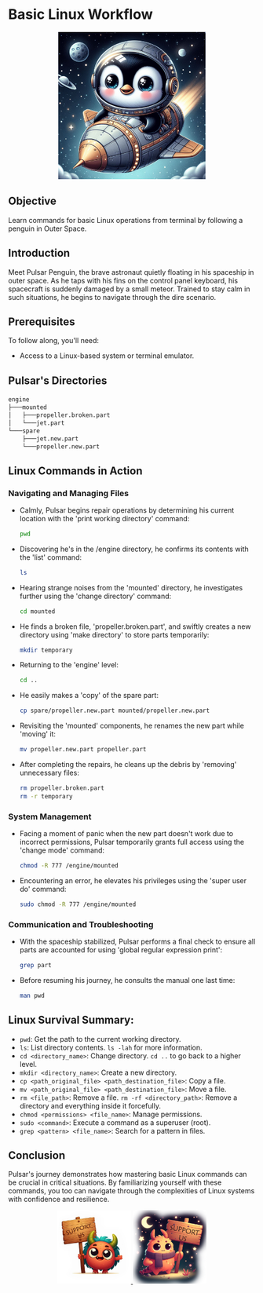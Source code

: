 # Basic Linux Workflow

<div style="text-align:center;">
  <img src="https://github.com/Vitrua/images/blob/main/ospace/penguinspace.jpg?raw=true" alt="Penguin in Space" width="300" height="300">
</div>

## Objective

Learn commands for basic Linux operations from terminal by following a penguin in Outer Space. 

## Introduction

Meet Pulsar Penguin, the brave astronaut quietly floating in his spaceship in outer space. As he taps with his fins on the control panel keyboard, his spacecraft is suddenly damaged by a small meteor. Trained to stay calm in such situations, he begins to navigate through the dire scenario.

## Prerequisites

To follow along, you'll need:

- Access to a Linux-based system or terminal emulator.

## Pulsar's Directories

```
engine
├───mounted
│   ├───propeller.broken.part
│   └───jet.part
└───spare
    ├───jet.new.part
    └───propeller.new.part
```

## Linux Commands in Action

### Navigating and Managing Files

- Calmly, Pulsar begins repair operations by determining his current location with the 'print working directory' command:
  ```bash
  pwd
  ```

- Discovering he's in the /engine directory, he confirms its contents with the 'list' command:
  ```bash
  ls
  ```

- Hearing strange noises from the 'mounted' directory, he investigates further using the 'change directory' command:
  ```bash
  cd mounted
  ```

- He finds a broken file, 'propeller.broken.part', and swiftly creates a new directory using 'make directory' to store parts temporarily:
  ```bash
  mkdir temporary
  ```

- Returning to the 'engine' level:
  ```bash
  cd ..
  ```

- He easily makes a 'copy' of the spare part:
  ```bash
  cp spare/propeller.new.part mounted/propeller.new.part
  ```

- Revisiting the 'mounted' components, he renames the new part while 'moving' it:
  ```bash
  mv propeller.new.part propeller.part
  ```

- After completing the repairs, he cleans up the debris by 'removing' unnecessary files:
  ```bash
  rm propeller.broken.part
  rm -r temporary
  ```

### System Management

- Facing a moment of panic when the new part doesn't work due to incorrect permissions, Pulsar temporarily grants full access using the 'change mode' command:
  ```bash
  chmod -R 777 /engine/mounted
  ```

- Encountering an error, he elevates his privileges using the 'super user do' command:
  ```bash
  sudo chmod -R 777 /engine/mounted
  ```

### Communication and Troubleshooting

- With the spaceship stabilized, Pulsar performs a final check to ensure all parts are accounted for using 'global regular expression print':
  ```bash
  grep part
  ```

- Before resuming his journey, he consults the manual one last time:
  ```bash
  man pwd
  ```

## Linux Survival Summary:

- `pwd`: Get the path to the current working directory.
- `ls`: List directory contents. `ls -lah` for more information.
- `cd <directory_name>`: Change directory. `cd ..` to go back to a higher level.
- `mkdir <directory_name>`: Create a new directory.
- `cp <path_original_file> <path_destination_file>`: Copy a file.
- `mv <path_original_file> <path_destination_file>`: Move a file.
- `rm <file_path>`: Remove a file. `rm -rf <directory_path>`: Remove a directory and everything inside it forcefully.
- `chmod <permissions> <file_name>`: Manage permissions.
- `sudo <command>`: Execute a command as a superuser (root).
- `grep <pattern> <file_name>`: Search for a pattern in files.

## Conclusion

Pulsar's journey demonstrates how mastering basic Linux commands can be crucial in critical situations. By familiarizing yourself with these commands, you too can navigate through the complexities of Linux systems with confidence and resilience.


<div style="text-align:center;">
  <a href="https://patreon.com/Vitrua">
    <img src="https://github.com/Vitrua/images/blob/main/others/supportmonlight.png?raw=true#only-light" alt="wiz" width="150" height="150">
    <img src="https://github.com/Vitrua/images/blob/main/others/supportmon.png?raw=true#only-dark" alt="wiz" width="150" height="150">
  </a>
</div>